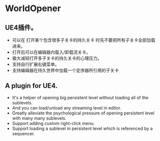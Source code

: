 # WorldOpener

## UE4插件。
- 可以在 打开某个包含很多子关卡的持久关卡 时先不要把所有子关卡全部加载进来。
- 打开后可以在编辑器内载入/卸载流关卡。
- 极大减轻打开多子关卡的持久关卡的心理压力。
- 支持自行扩展右键菜单。
- 支持编辑器在持久世界中加载一个定序器所引用的子关卡

## A plugin for UE4.
- It's a helper of opening big persistent level without loading all of the sublevels.
- And you can load/unload any streaming level in editor.
- Greatly alleviate the psychological pressure of opening persistent level with many many sublevels.
- Support adding custom right-click menu.
- Support loading a sublevel in persistent level which is referenced by a sequencer.
